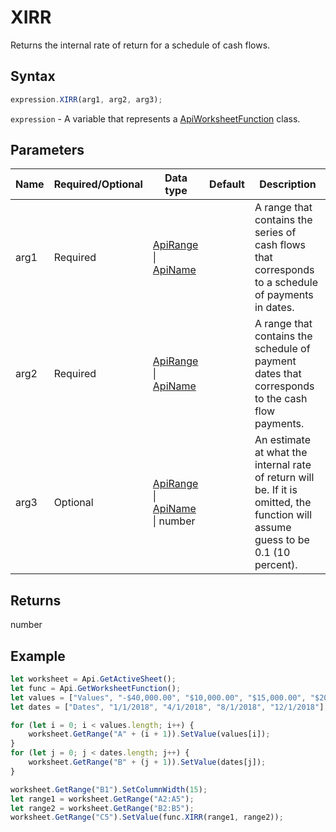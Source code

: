 # XIRR

Returns the internal rate of return for a schedule of cash flows.

## Syntax

```javascript
expression.XIRR(arg1, arg2, arg3);
```

`expression` - A variable that represents a [ApiWorksheetFunction](../ApiWorksheetFunction.md) class.

## Parameters

| **Name** | **Required/Optional** | **Data type** | **Default** | **Description** |
| ------------- | ------------- | ------------- | ------------- | ------------- |
| arg1 | Required | [ApiRange](../../ApiRange/ApiRange.md) \| [ApiName](../../ApiName/ApiName.md) |  | A range that contains the series of cash flows that corresponds to a schedule of payments in dates. |
| arg2 | Required | [ApiRange](../../ApiRange/ApiRange.md) \| [ApiName](../../ApiName/ApiName.md) |  | A range that contains the schedule of payment dates that corresponds to the cash flow payments. |
| arg3 | Optional | [ApiRange](../../ApiRange/ApiRange.md) \| [ApiName](../../ApiName/ApiName.md) \| number |  | An estimate at what the internal rate of return will be. If it is omitted, the function will assume guess to be 0.1 (10 percent). |

## Returns

number

## Example



```javascript editor-
let worksheet = Api.GetActiveSheet();
let func = Api.GetWorksheetFunction();
let values = ["Values", "-$40,000.00", "$10,000.00", "$15,000.00", "$20,000.00"];
let dates = ["Dates", "1/1/2018", "4/1/2018", "8/1/2018", "12/1/2018"];

for (let i = 0; i < values.length; i++) {
    worksheet.GetRange("A" + (i + 1)).SetValue(values[i]);
}
for (let j = 0; j < dates.length; j++) {
    worksheet.GetRange("B" + (j + 1)).SetValue(dates[j]);
}

worksheet.GetRange("B1").SetColumnWidth(15);
let range1 = worksheet.GetRange("A2:A5");
let range2 = worksheet.GetRange("B2:B5");
worksheet.GetRange("C5").SetValue(func.XIRR(range1, range2));
```
